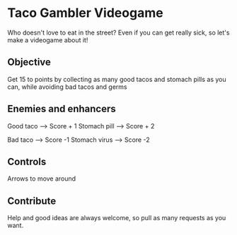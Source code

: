 # Taco Gambler Videogame

Who doesn't love to eat in the street? Even if you can get really sick, so let's make a videogame about it!

## Objective

Get 15 to  points by collecting as many good tacos and stomach pills as you can, while avoiding bad tacos and germs


## Enemies and enhancers

Good taco --> Score + 1
Stomach pill --> Score + 2

Bad taco --> Score -1
Stomach virus --> Score -2

## Controls

Arrows to move around

## Contribute 

Help and good ideas are always welcome, so pull as many requests as you want.

